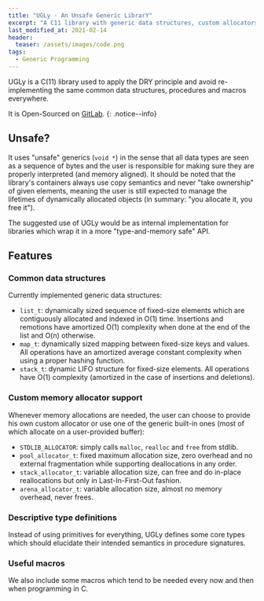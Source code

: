 ```yaml
---
title: "UGLy - An Unsafe Generic LibrarY"
excerpt: "A C11 library with generic data structures, custom allocators and more"
last_modified_at: 2021-02-14
header:
  teaser: /assets/images/code.png
tags:
  - Generic Programming
---
```


UGLy is a C(11) library used to apply the DRY principle and avoid re-implementing the same common data structures, procedures and macros everywhere.

It is Open-Sourced on [GitLab](https://gitlab.com/baioc/UGLy).
{: .notice--info}


Unsafe?
------

It uses "unsafe" generics (`void *`) in the sense that all data types are seen as a sequence of bytes and the user is responsible for making sure they are properly interpreted (and memory aligned).
It should be noted that the library's containers always use copy semantics and never "take ownership" of given elements, meaning the user is still expected to manage the lifetimes of dynamically allocated objects (in summary: "you allocate it, you free it").

The suggested use of UGLy would be as internal implementation for libraries which wrap it in a more "type-and-memory safe" API.


Features
------

### Common data structures

Currently implemented generic data structures:
- `list_t`: dynamically sized sequence of fixed-size elements which are contiguously allocated and indexed in O(1) time. Insertions and remotions have amortized O(1) complexity when done at the end of the list and O(n) otherwise.
- `map_t`: dynamically sized mapping between fixed-size keys and values. All operations have an amortized average constant complexity when using a proper hashing function.
- `stack_t`: dynamic LIFO structure for fixed-size elements. All operations have O(1) complexity (amortized in the case of insertions and deletions).

### Custom memory allocator support

Whenever memory allocations are needed, the user can choose to provide his own custom allocator or use one of the generic built-in ones (most of which allocate on a user-provided buffer):
- `STDLIB_ALLOCATOR`: simply calls `malloc`, `realloc` and `free` from stdlib.
- `pool_allocator_t`: fixed maximum allocation size, zero overhead and no external fragmentation while supporting deallocations in any order.
- `stack_allocator_t`: variable allocation size, can free and do in-place reallocations but only in Last-In-First-Out fashion.
- `arena_allocator_t`: variable allocation size, almost no memory overhead, never frees.

### Descriptive type definitions

Instead of using primitives for everything, UGLy defines some core types which should elucidate their intended semantics in procedure signatures.

### Useful macros

We also include some macros which tend to be needed every now and then when programming in C.
